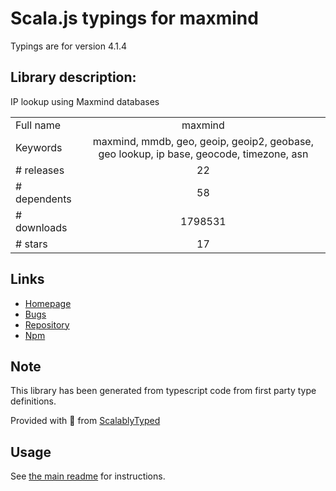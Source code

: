 
# Scala.js typings for maxmind

Typings are for version 4.1.4

## Library description:
IP lookup using Maxmind databases

|                    |                 |
| ------------------ | :-------------: |
| Full name          | maxmind |
| Keywords           | maxmind, mmdb, geo, geoip, geoip2, geobase, geo lookup, ip base, geocode, timezone, asn |
| # releases         | 22 |
| # dependents       | 58 |
| # downloads        | 1798531 |
| # stars            | 17 |

## Links
- [Homepage](https://github.com/runk/node-maxmind)
- [Bugs](http://github.com/runk/node-maxmind/issues)
- [Repository](https://github.com/runk/node-maxmind)
- [Npm](https://www.npmjs.com/package/maxmind)
    


## Note
This library has been generated from typescript code from first party type definitions.

Provided with :purple_heart: from [ScalablyTyped](https://github.com/oyvindberg/ScalablyTyped)

## Usage
See [the main readme](../../readme.md) for instructions.


